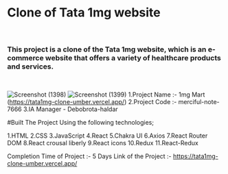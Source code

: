 <h1 >Clone of Tata 1mg website</h1>
</br>

<h3>This project is a clone of the Tata 1mg website, which is an e-commerce website that offers a variety of healthcare products and services. </h3>
</br>

![Screenshot (1398)](https://user-images.githubusercontent.com/111503473/229414367-a266080c-173b-4ba8-bf13-ad2014e740a9.png)
![Screenshot (1399)](https://user-images.githubusercontent.com/111503473/229414517-a4dfdcb1-14a7-4e02-8049-eb11d1ef194f.png)
1.Project Name :- 1mg Mart (https://tata1mg-clone-umber.vercel.app/)
2.Project Code :- merciful-note-7666
3.IA Manager - Debobrota-haldar

#Built The Project Using the following technologies;

1.HTML
2.CSS
3.JavaScript
4.React
5.Chakra UI
6.Axios
7.React Router DOM
8.React crousal liberly
9.React icons
10.Redux
11.React-Redux 




 
Completion Time of Project :- 5 Days
Link of the Project :- https://tata1mg-clone-umber.vercel.app/ 
